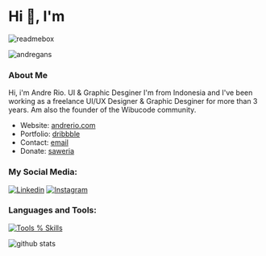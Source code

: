 <h1 align="">Hi 👋, I'm</h1>

![readmebox](https://github.com/andregans/andregans/assets/72931786/38122805-7607-4640-839f-b9b276c18c32)

<p align="left"> <img src="https://komarev.com/ghpvc/?username=andregans&label=Profile%20views&color=0e75b6&style=flat" alt="andregans" /> </p>

### About Me
Hi, i'm Andre Rio. 
UI & Graphic Desginer
I'm from Indonesia and I've been working as a freelance UI/UX Designer & Graphic Desginer for more than 3 years. Am also the founder of the Wibucode community.

- Website: [andrerio.com](https://andrerio.com)
- Portfolio: [dribbble](dribbble.com/andrerio669)
- Contact: [email](mailto:andrerio669@gmail.com)
- Donate: [saweria](saweria.com/andrerio)


<h3 align="left">My Social Media:</h3>

[![Linkedin](https://skillicons.dev/icons?i=linkedin)](https://figma.com/@ariar)
[![Instagram](https://skillicons.dev/icons?i=instagram)](https://www.instagram.com/andrerio669/)


<h3 align="left">Languages and Tools:</h3>

[![Tools % Skills](https://skillicons.dev/icons?i=html,css,tailwind,figma,ae,vscode,git)](https://skillicons.dev)

![github stats](https://github-readme-stats.vercel.app/api?username=andregans&show_icons=true&theme=synthwave)




